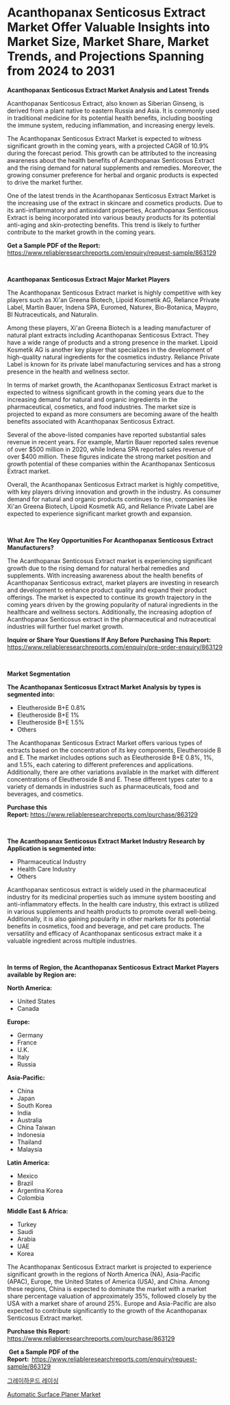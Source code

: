 <p><h1>Acanthopanax Senticosus Extract Market Offer Valuable Insights into Market Size, Market Share, Market Trends, and Projections Spanning from 2024 to 2031</h1></p><p><strong>Acanthopanax Senticosus Extract Market Analysis and Latest Trends</strong></p>
<p><p>Acanthopanax Senticosus Extract, also known as Siberian Ginseng, is derived from a plant native to eastern Russia and Asia. It is commonly used in traditional medicine for its potential health benefits, including boosting the immune system, reducing inflammation, and increasing energy levels.</p><p>The Acanthopanax Senticosus Extract Market is expected to witness significant growth in the coming years, with a projected CAGR of 10.9% during the forecast period. This growth can be attributed to the increasing awareness about the health benefits of Acanthopanax Senticosus Extract and the rising demand for natural supplements and remedies. Moreover, the growing consumer preference for herbal and organic products is expected to drive the market further.</p><p>One of the latest trends in the Acanthopanax Senticosus Extract Market is the increasing use of the extract in skincare and cosmetics products. Due to its anti-inflammatory and antioxidant properties, Acanthopanax Senticosus Extract is being incorporated into various beauty products for its potential anti-aging and skin-protecting benefits. This trend is likely to further contribute to the market growth in the coming years.</p></p>
<p><strong>Get a Sample PDF of the Report:&nbsp;</strong> <a href="https://www.reliableresearchreports.com/enquiry/request-sample/863129">https://www.reliableresearchreports.com/enquiry/request-sample/863129</a></p>
<p>&nbsp;</p>
<p><strong>Acanthopanax Senticosus Extract Major Market Players</strong></p>
<p><p>The Acanthopanax Senticosus Extract market is highly competitive with key players such as Xi'an Greena Biotech, Lipoid Kosmetik AG, Reliance Private Label, Martin Bauer, Indena SPA, Euromed, Naturex, Bio-Botanica, Maypro, BI Nutraceuticals, and Naturalin. </p><p>Among these players, Xi'an Greena Biotech is a leading manufacturer of natural plant extracts including Acanthopanax Senticosus Extract. They have a wide range of products and a strong presence in the market. Lipoid Kosmetik AG is another key player that specializes in the development of high-quality natural ingredients for the cosmetics industry. Reliance Private Label is known for its private label manufacturing services and has a strong presence in the health and wellness sector. </p><p>In terms of market growth, the Acanthopanax Senticosus Extract market is expected to witness significant growth in the coming years due to the increasing demand for natural and organic ingredients in the pharmaceutical, cosmetics, and food industries. The market size is projected to expand as more consumers are becoming aware of the health benefits associated with Acanthopanax Senticosus Extract.</p><p>Several of the above-listed companies have reported substantial sales revenue in recent years. For example, Martin Bauer reported sales revenue of over $500 million in 2020, while Indena SPA reported sales revenue of over $400 million. These figures indicate the strong market position and growth potential of these companies within the Acanthopanax Senticosus Extract market.</p><p>Overall, the Acanthopanax Senticosus Extract market is highly competitive, with key players driving innovation and growth in the industry. As consumer demand for natural and organic products continues to rise, companies like Xi'an Greena Biotech, Lipoid Kosmetik AG, and Reliance Private Label are expected to experience significant market growth and expansion.</p></p>
<p>&nbsp;</p>
<p><strong>What Are The Key Opportunities For Acanthopanax Senticosus Extract Manufacturers?</strong></p>
<p><p>The Acanthopanax Senticosus Extract market is experiencing significant growth due to the rising demand for natural herbal remedies and supplements. With increasing awareness about the health benefits of Acanthopanax Senticosus extract, market players are investing in research and development to enhance product quality and expand their product offerings. The market is expected to continue its growth trajectory in the coming years driven by the growing popularity of natural ingredients in the healthcare and wellness sectors. Additionally, the increasing adoption of Acanthopanax Senticosus extract in the pharmaceutical and nutraceutical industries will further fuel market growth.</p></p>
<p><strong>Inquire or Share Your Questions If Any Before Purchasing This Report:</strong> <a href="https://www.reliableresearchreports.com/enquiry/pre-order-enquiry/863129">https://www.reliableresearchreports.com/enquiry/pre-order-enquiry/863129</a></p>
<p>&nbsp;</p>
<p><strong>Market Segmentation</strong></p>
<p><strong>The Acanthopanax Senticosus Extract Market Analysis by types is segmented into:</strong></p>
<p><ul><li>Eleutheroside B+E 0.8%</li><li>Eleutheroside B+E 1%</li><li>Eleutheroside B+E 1.5%</li><li>Others</li></ul></p>
<p><p>The Acanthopanax Senticosus Extract Market offers various types of extracts based on the concentration of its key components, Eleutheroside B and E. The market includes options such as Eleutheroside B+E 0.8%, 1%, and 1.5%, each catering to different preferences and applications. Additionally, there are other variations available in the market with different concentrations of Eleutheroside B and E. These different types cater to a variety of demands in industries such as pharmaceuticals, food and beverages, and cosmetics.</p></p>
<p><strong>Purchase this Report:&nbsp;</strong><a href="https://www.reliableresearchreports.com/purchase/863129">https://www.reliableresearchreports.com/purchase/863129</a></p>
<p>&nbsp;</p>
<p><strong>The Acanthopanax Senticosus Extract Market Industry Research by Application is segmented into:</strong></p>
<p><ul><li>Pharmaceutical Industry</li><li>Health Care Industry</li><li>Others</li></ul></p>
<p><p>Acanthopanax senticosus extract is widely used in the pharmaceutical industry for its medicinal properties such as immune system boosting and anti-inflammatory effects. In the health care industry, this extract is utilized in various supplements and health products to promote overall well-being. Additionally, it is also gaining popularity in other markets for its potential benefits in cosmetics, food and beverage, and pet care products. The versatility and efficacy of Acanthopanax senticosus extract make it a valuable ingredient across multiple industries.</p></p>
<p>&nbsp;</p>
<p><strong>In terms of Region, the Acanthopanax Senticosus Extract Market Players available by Region are:</strong></p>
<p>
    <p> <strong> North America: </strong>
        <ul>
            <li>United States</li>
            <li>Canada</li>
        </ul>
        </p> 
    <p> <strong> Europe: </strong>
        <ul>
            <li>Germany</li>
            <li>France</li>
            <li>U.K.</li>
            <li>Italy</li>
            <li>Russia</li>
        </ul>
        </p> 
    <p> <strong> Asia-Pacific: </strong>
        <ul>
            <li>China</li>
            <li>Japan</li>
            <li>South Korea</li>
            <li>India</li>
            <li>Australia</li>
            <li>China Taiwan</li>
            <li>Indonesia</li>
            <li>Thailand</li>
            <li>Malaysia</li>
        </ul>
        </p> 
    <p> <strong> Latin America: </strong>
        <ul>
            <li>Mexico</li>
            <li>Brazil</li>
            <li>Argentina Korea</li>
            <li>Colombia</li>
        </ul>
        </p> 
    <p> <strong> Middle East & Africa: </strong>
        <ul>
            <li>Turkey</li>
            <li>Saudi</li>
            <li>Arabia</li>
            <li>UAE</li>
            <li>Korea</li>
        </ul>
    </p>
    </p>
<p><p>The Acanthopanax Senticosus Extract market is projected to experience significant growth in the regions of North America (NA), Asia-Pacific (APAC), Europe, the United States of America (USA), and China. Among these regions, China is expected to dominate the market with a market share percentage valuation of approximately 35%, followed closely by the USA with a market share of around 25%. Europe and Asia-Pacific are also expected to contribute significantly to the growth of the Acanthopanax Senticosus Extract market.</p></p>
<p><strong>Purchase this Report: </strong><a href="https://www.reliableresearchreports.com/purchase/863129">https://www.reliableresearchreports.com/purchase/863129</a></p>
<p>&nbsp;<strong>Get a Sample PDF of the Report:&nbsp;&nbsp;</strong><a href="https://www.reliableresearchreports.com/enquiry/request-sample/863129">https://www.reliableresearchreports.com/enquiry/request-sample/863129</a></p>
<p><strong></strong></p>
<p><p><a href="https://medium.com/@dandier2003/%EA%B7%B8%EB%A0%88%EC%9D%B4%ED%95%98%EC%9A%B4%EB%93%9C-%EA%B2%BD%EC%A3%BC-%EC%8B%9C%EC%9E%A5-%EA%B7%9C%EB%AA%A8-%EB%B0%8F-%EC%8B%9C%EC%9E%A5-%EB%8F%99%ED%96%A5-%EC%A0%84%EC%B2%B4-%EC%82%B0%EC%97%85-%EA%B0%9C%EC%9A%94-2024%EB%85%84%EB%B6%80%ED%84%B0-2031%EB%85%84%EA%B9%8C%EC%A7%80-b0bc17bdad50">그레이하운드 레이싱</a></p><p><a href="https://carnation-joke-41f.notion.site/Automatic-Surface-Planer-Market-Size-Evaluating-its-Market-Trends-Growth-and-Projections-2024-2-a16d0f116df24387a2840055885ba291">Automatic Surface Planer Market</a></p></p>